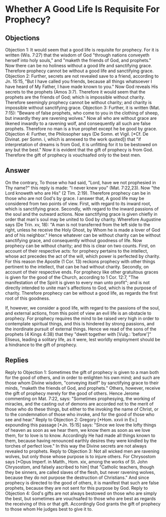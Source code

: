 # Whether A Good Life Is Requisite For Prophecy?
## Objections
Objection 1: It would seem that a good life is requisite for prophecy. For it is written (Wis. 7:27) that the wisdom of God "through nations conveyeth herself into holy souls," and "maketh the friends of God, and prophets." Now there can be no holiness without a good life and sanctifying grace. Therefore prophecy cannot be without a good life and sanctifying grace.
Objection 2: Further, secrets are not revealed save to a friend, according to Jn. 15:15, "But I have called you friends, because all things whatsoever I have heard of My Father, I have made known to you." Now God reveals His secrets to the prophets (Amos 3:7). Therefore it would seem that the prophets are the friends of God; which is impossible without charity. Therefore seemingly prophecy cannot be without charity; and charity is impossible without sanctifying grace.
Objection 3: Further, it is written (Mat. 7:15): "Beware of false prophets, who come to you in the clothing of sheep, but inwardly they are ravening wolves." Now all who are without grace are likened inwardly to a ravening wolf, and consequently all such are false prophets. Therefore no man is a true prophet except he be good by grace.
Objection 4: Further, the Philosopher says (De Somn. et Vigil. [*Cf. De Divinat. per Somn. i, which is annexed to the work quoted]) that "if interpretation of dreams is from God, it is unfitting for it to be bestowed on any but the best." Now it is evident that the gift of prophecy is from God. Therefore the gift of prophecy is vouchsafed only to the best men.
## Answer
On the contrary, To those who had said, "Lord, have we not prophesied in Thy name?" this reply is made: "I never knew you" (Mat. 7:22,23). Now "the Lord knoweth who are His" (2 Tim. 2:19). Therefore prophecy can be in those who are not God's by grace.
I answer that, A good life may be considered from two points of view. First, with regard to its inward root, which is sanctifying grace. Secondly, with regard to the inward passions of the soul and the outward actions. Now sanctifying grace is given chiefly in order that man's soul may be united to God by charity. Wherefore Augustine says (De Trin. xv, 18): "A man is not transferred from the left side to the right, unless he receive the Holy Ghost, by Whom he is made a lover of God and of his neighbor." Hence whatever can be without charity can be without sanctifying grace, and consequently without goodness of life. Now prophecy can be without charity; and this is clear on two counts. First, on account of their respective acts: for prophecy pertains to the intellect, whose act precedes the act of the will, which power is perfected by charity. For this reason the Apostle (1 Cor. 13) reckons prophecy with other things pertinent to the intellect, that can be had without charity. Secondly, on account of their respective ends. For prophecy like other gratuitous graces is given for the good of the Church, according to 1 Cor. 12:7, "The manifestation of the Spirit is given to every man unto profit"; and is not directly intended to unite man's affections to God, which is the purpose of charity. Therefore prophecy can be without a good life, as regards the first root of this goodness.

If, however, we consider a good life, with regard to the passions of the soul, and external actions, from this point of view an evil life is an obstacle to prophecy. For prophecy requires the mind to be raised very high in order to contemplate spiritual things, and this is hindered by strong passions, and the inordinate pursuit of external things. Hence we read of the sons of the prophets (4 Kings 4:38) that they "dwelt together with [Vulg.: 'before']" Eliseus, leading a solitary life, as it were, lest worldly employment should be a hindrance to the gift of prophecy.
## Replies
Reply to Objection 1: Sometimes the gift of prophecy is given to a man both for the good of others, and in order to enlighten his own mind; and such are those whom Divine wisdom, "conveying itself" by sanctifying grace to their minds, "maketh the friends of God, and prophets." Others, however, receive the gift of prophecy merely for the good of others. Hence Jerome commenting on Mat. 7:22, says: "Sometimes prophesying, the working of miracles, and the casting out of demons are accorded not to the merit of those who do these things, but either to the invoking the name of Christ, or to the condemnation of those who invoke, and for the good of those who see and hear."
Reply to Objection 2: Gregory [*Hom. xxvii in Ev.] expounding this passage [*Jn. 15:15] says: "Since we love the lofty things of heaven as soon as we hear them, we know them as soon as we love them, for to love is to know. Accordingly He had made all things known to them, because having renounced earthly desires they were kindled by the torches of perfect love." In this way the Divine secrets are not always revealed to prophets.
Reply to Objection 3: Not all wicked men are ravening wolves, but only those whose purpose is to injure others. For Chrysostom says [*Opus Imperf. in Matth., Hom. xix, among the works of St. John Chrysostom, and falsely ascribed to him] that "Catholic teachers, though they be sinners, are called slaves of the flesh, but never ravening wolves, because they do not purpose the destruction of Christians." And since prophecy is directed to the good of others, it is manifest that such are false prophets, because they are not sent for this purpose by God.
Reply to Objection 4: God's gifts are not always bestowed on those who are simply the best, but sometimes are vouchsafed to those who are best as regards the receiving of this or that gift. Accordingly God grants the gift of prophecy to those whom He judges best to give it to.